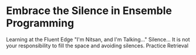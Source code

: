 # Embrace the Silence in Ensemble Programming

Learning at the Fluent Edge
"I'm Nitsan, and I'm Talking..." Silence...
It is not your responsibility to fill the space and avoiding silences.
Practice Retrieval
